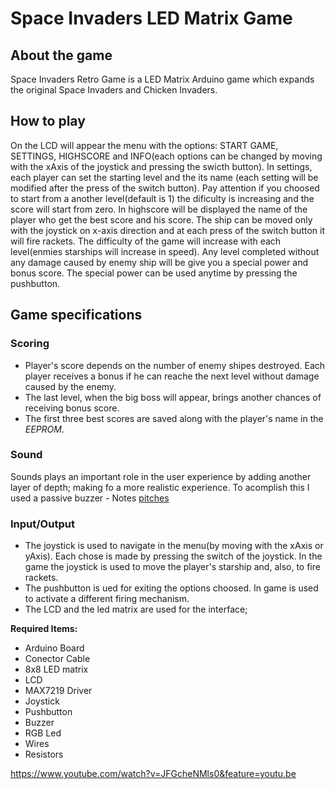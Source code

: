 # Space Invaders LED Matrix Game

## About the game
Space Invaders Retro Game is a LED Matrix Arduino game which expands the original Space Invaders and Chicken Invaders. 

## How to play
On the LCD will appear the menu with the options: START GAME, SETTINGS, HIGHSCORE and INFO(each options can be changed by moving with the xAxis of the joystick and pressing the swicth button). In settings, each player can set the starting level and the its name (each setting will be modified after the press of the switch button). Pay attention if you choosed to start from a another level(default is 1) the dificulty is increasing and the score will start from zero. In highscore will be displayed the name of the player who get the best score and his score.
The ship can be moved only with the joystick on x-axis direction and at each press of the switch button it will fire rackets.
The difficulty of the game will increase with each level(enmies starships will increase in speed). Any level completed without any damage caused by enemy ship will be give you a special power and bonus score. The special power can be used anytime by pressing the pushbutton.

## Game specifications

### Scoring
* Player's score depends on the number of enemy shipes destroyed. Each player receives a bonus if he can reache the next level without damage caused by the enemy.
* The last level, when the big boss will appear, brings another chances of receiving bonus score.
* The first three best scores are saved along with the player's name in the *EEPROM*.

### Sound
Sounds plays an important role in the user experience by adding another layer of depth; making fo a more realistic experience. To acomplish this I used a passive buzzer - Notes [pitches](https://github.com/danadascalescu00/Robotics/blob/master/Matrix%20Game/Space%20Invaders/pitches.h) 

### Input/Output
* The joystick is used to navigate in the menu(by moving with the xAxis or yAxis). Each chose is made by pressing the switch of the joystick. In the game the joystick is used to move the player's starship and, also, to fire rackets.
* The pushbutton is ued for exiting the options choosed. In game is used to activate a different firing mechanism.
* The LCD and the led matrix are used for the interface;


**Required Items:**
* Arduino Board
* Conector Cable
* 8x8 LED matrix
* LCD
* MAX7219 Driver
* Joystick
* Pushbutton
* Buzzer
* RGB Led
* Wires
* Resistors

https://www.youtube.com/watch?v=JFGcheNMls0&feature=youtu.be
